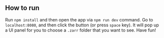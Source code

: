 ## How to run

Run `npm install` and then open the app via `npm run dev` command. Go to `localhost:8080`, and then click the button (or press `space` key). It will pop up a UI panel for you to choose a `.zarr` folder that you want to see. Have fun!
